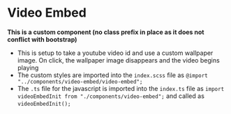 # Video Embed

**This is a custom component (no class prefix in place as it does not conflict with bootstrap)**

- This is setup to take a youtube video id and use a custom wallpaper image. On click, the wallpaper image disappears and the video begins playing
- The custom styles are imported into the `index.scss` file as `@import "../components/video-embed/video-embed";`
- The `.ts` file for the javascript is imported into the `index.ts` file as `import videoEmbedInit from "./components/video-embed";` and called as `videoEmbedInit();`
